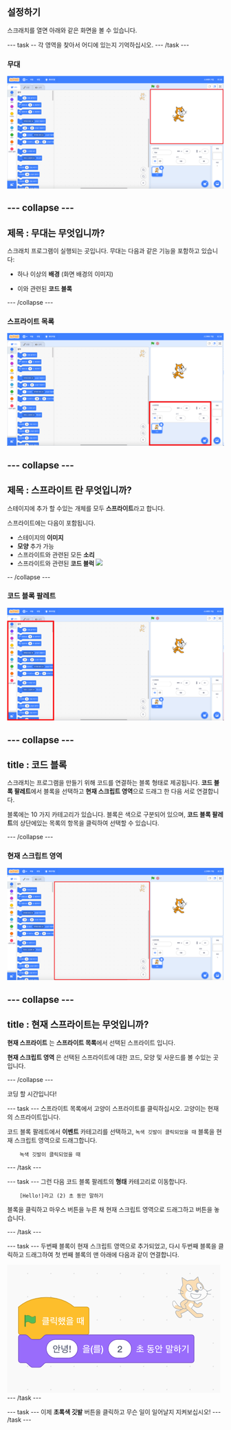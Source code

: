 ## 설정하기

스크래치를 열면 아래와 같은 화면을 볼 수 있습니다.

\--- task -- 각 영역을 찾아서 어디에 있는지 기억하십시오. \--- /task \---

### 무대

![스테이지가 강조 표시된 스크래치 창](images/hlStage.png)

## \--- collapse \---

## 제목 : 무대는 무엇입니까?

스크래치 프로그램이 실행되는 곳입니다. 무대는 다음과 같은 기능을 포함하고 있습니다:

* 하나 이상의 **배경** \(화면 배경의 이미지\)

* 이와 관련된 **코드 블록**

\--- /collapse \---

### 스프라이트 목록

![스프라이트 목록이 강조 표시된 스크래치 창](images/hlSpriteList.png)

## \--- collapse \---

## 제목 : 스프라이트 란 무엇입니까?

스테이지에 추가 할 수있는 개체를 모두 **스프라이트**라고 합니다.

스프라이트에는 다음이 포함됩니다.

* 스테이지의 **이미지**
* **모양** 추가 가능
* 스프라이트와 관련된 모든 **소리**
* 스프라이트와 관련된 **코드 블럭** ![](images/setup2.png)

-- /collapse \---

### 코드 블록 팔레트

![블록 팔레트가 강조 표시된 스크래치 창](images/hlBlocksPalette.png)

## \--- collapse \---

## title : 코드 블록

스크래치는 프로그램을 만들기 위해 코드를 연결하는 블록 형태로 제공됩니다. **코드 블록 팔레트**에서 블록을 선택하고 **현재 스크립트 영역**으로 드래그 한 다음 서로 연결합니다.

블록에는 10 가지 카테고리가 있습니다. 블록은 색으로 구분되어 있으며, **코드 블록 팔레트**의 상단에있는 목록의 항목을 클릭하여 선택할 수 있습니다.

\--- /collapse \---

### 현재 스크립트 영역

![현재 스크립트 영역이 강조 표시된 스크래치 창](images/hlCurrentSpritePanel.png)

## \--- collapse \---

## title : 현재 스프라이트는 무엇입니까?

**현재 스프라이트** 는 **스프라이트 목록**에서 선택된 스프라이트 </strong> 입니다.

**현재 스크립트 영역** 은 선택된 스프라이트에 대한 코드, 모양 및 사운드를 볼 수있는 곳입니다.

\--- /collapse \---

코딩 할 시간입니다!

\--- task \--- 스프라이트 목록에서 고양이 스프라이트를 클릭하십시오. 고양이는 현재의 스프라이트입니다.

코드 블록 팔레트에서 **이벤트** 카테고리를 선택하고, `녹색 깃발이 클릭되었을 때` 블록을 현재 스크립트 영역으로 드래그합니다.

```blocks3
    녹색 깃발이 클릭되었을 때
```

\--- /task \---

\--- task \--- 그런 다음 코드 블록 팔레트의 **형태** 카테고리로 이동합니다.

```blocks3
    [Hello!]라고 (2) 초 동안 말하기
```

블록을 클릭하고 마우스 버튼을 누른 채 현재 스크립트 영역으로 드래그하고 버튼을 놓습니다.

\--- /task \---

\--- task \--- 두번째 블록이 현재 스크립트 영역으로 추가되었고, 다시 두번째 블록을 클릭하고 드래그하여 첫 번째 블록의 맨 아래에 다음과 같이 연결합니다.

![](images/setup3.png) \--- /task \---

\--- task \--- 이제 **초록색 깃발** 버튼을 클릭하고 무슨 일이 일어날지 지켜보십시오! \--- /task \---